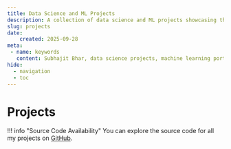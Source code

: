 ```yaml
---
title: Data Science and ML Projects
description: A collection of data science and ML projects showcasing the quality and impact of my data science projects.
slug: projects
date:
    created: 2025-09-28
meta: 
 - name: keywords
   content: Subhajit Bhar, data science projects, machine learning portfolio
hide:
  - navigation
  - toc
---
```



# Projects
!!! info "Source Code Availability"
    You can explore the source code for all my projects on [GitHub](https://github.com/subhajitbhar1).
